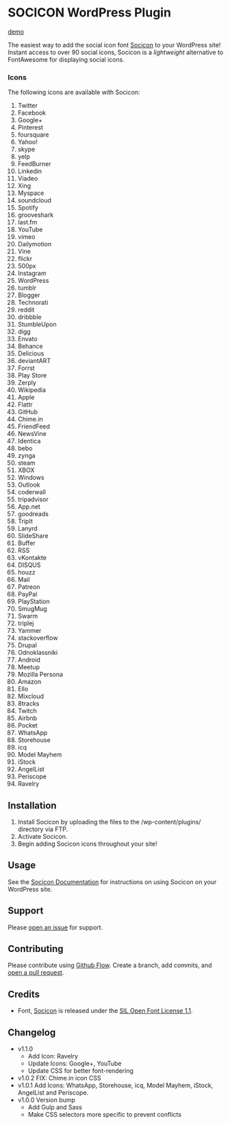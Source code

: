 # SOCICON WordPress Plugin

[demo](https://fatpony.me/plugins/socicon/)

The easiest way to add the social icon font [Socicon](http://www.socicon.com) to your WordPress site! Instant access to over 90 social icons, Socicon is a *lightweight* alternative to FontAwesome for displaying social icons.

### Icons

The following icons are available with Socicon:  
1. Twitter
2. Facebook
3. Google+
4. Pinterest
5. foursquare
6. Yahoo!
7. skype
8. yelp
9. FeedBurner
10. Linkedin
11. Viadeo
12. Xing
13. Myspace
14. soundcloud
15. Spotify
16. grooveshark
17. last.fm
18. YouTube
19. vimeo
20. Dailymotion
21. Vine
22. flickr
23. 500px
24. Instagram
25. WordPress
26. tumblr
27. Blogger
28. Technorati
29. reddit
30. dribbble
31. StumbleUpon
32. digg
33. Envato
34. Behance
35. Delicious
36. deviantART
37. Forrst
38. Play Store
39. Zerply
40. Wikipedia
41. Apple
42. Flattr
43. GitHub
44. Chime.in
45. FriendFeed
46. NewsVine
47. Identica
48. bebo
49. zynga
50. steam
51. XBOX
52. Windows
53. Outlook
54. coderwall
55. tripadvisor
56. App.net
57. goodreads
58. TripIt
59. Lanyrd
60. SlideShare
61. Buffer
62. RSS
63. vKontakte
64. DISQUS
65. houzz
66. Mail
67. Patreon
68. PayPal
69. PlayStation
70. SmugMug
71. Swarm
72. triplej
73. Yammer
74. stackoverflow
75. Drupal
76. Odnoklassniki
77. Android
78. Meetup
79. Mozilla Persona
80. Amazon
81. Ello
82. Mixcloud
83. 8tracks
84. Twitch
85. Airbnb
86. Pocket
87. WhatsApp
88. Storehouse
89. icq
90. Model Mayhem
91. iStock
92. AngelList
93. Periscope
94. Ravelry

## Installation

1. Install Socicon by uploading the files to the /wp-content/plugins/ directory via FTP.
2. Activate Socicon.
3. Begin adding Socicon icons throughout your site!

## Usage

See the [Socicon Documentation](https://fatpony.me/plugins/socicon/) for instructions on using Socicon on your WordPress site.

## Support

Please [open an issue](https://github.com/ericakfranz/socicon/issues/new) for support.

## Contributing

Please contribute using [Github Flow](https://guides.github.com/introduction/flow/). Create a branch, add commits, and [open a pull request](https://github.com/ericakfranz/socicon/compare/).

## Credits

- Font, [Socicon](http://www.socicon.com) is released under the [SIL Open Font License 1.1](http://scripts.sil.org/OFL).

## Changelog

- v1.1.0
    - Add Icon: Ravelry
    - Update Icons: Google+, YouTube
    - Update CSS for better font-rendering
- v1.0.2 FIX: Chime.in icon CSS
- v1.0.1 Add Icons: WhatsApp, Storehouse, icq, Model Mayhem, iStock, AngelList and Periscope.
- v1.0.0 Version bump
    - Add Gulp and Sass  
    - Make CSS selectors more specific to prevent conflicts